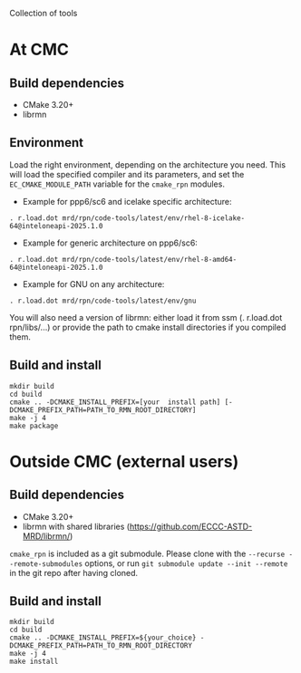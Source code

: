 Collection of tools

# At CMC

## Build dependencies

- CMake 3.20+
- librmn

## Environment

Load the right environment, depending on the architecture you need.  This
will load the specified compiler and its parameters, and set the
`EC_CMAKE_MODULE_PATH` variable for the `cmake_rpn` modules.

- Example for ppp6/sc6 and icelake specific architecture:

```
. r.load.dot mrd/rpn/code-tools/latest/env/rhel-8-icelake-64@inteloneapi-2025.1.0
```

- Example for generic architecture on ppp6/sc6:

```
. r.load.dot mrd/rpn/code-tools/latest/env/rhel-8-amd64-64@inteloneapi-2025.1.0
```

- Example for GNU on any architecture:

```
. r.load.dot mrd/rpn/code-tools/latest/env/gnu
```

You will also need a version of librmn: either load it from ssm
(. r.load.dot rpn/libs/...) or provide the path to cmake install directories
if you compiled them.

## Build and install

```
mkdir build
cd build
cmake .. -DCMAKE_INSTALL_PREFIX=[your  install path] [-DCMAKE_PREFIX_PATH=PATH_TO_RMN_ROOT_DIRECTORY]
make -j 4
make package
```

# Outside CMC (external users)

## Build dependencies

- CMake 3.20+
- librmn with shared libraries (https://github.com/ECCC-ASTD-MRD/librmn/)

`cmake_rpn` is included as a git submodule.  Please clone with the
`--recurse --remote-submodules` options, or run `git submodule update --init
--remote` in the git repo after having cloned.

## Build and install

```
mkdir build
cd build
cmake .. -DCMAKE_INSTALL_PREFIX=${your_choice} -DCMAKE_PREFIX_PATH=PATH_TO_RMN_ROOT_DIRECTORY
make -j 4
make install
```
